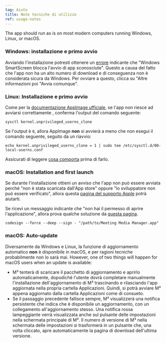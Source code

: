 ```yaml
---
tag: Aiuto
title: Note tecniche di utilizzo
ref: usage-notes
---
```


The app should run as is on most modern computers running Windows, Linux, or macOS.

### Windows: installazione e primo avvio

Avviando l'installazione potresti ottenere un [errore](assets/img/other/win-smartscreen.png) indicante che "Windows SmartScreen blocca l'avvio di app sconosciute". Questo a causa del fatto che l'app non ha un alto numero di download e di conseguenza non è considerata sicura da Windows. Per ovviare a questo, clicca su "Altre informazioni poi "Avvia comunque".

### Linux: Installazione e primo avvio

Come per la [documentazione AppImage ufficiale](https://docs.appimage.org/user-guide/troubleshooting/electron-sandboxing.html), se l'app non riesce ad avviarsi correttamente , conferma l'output del comando seguente:

`sysctl kernel.unprivileged_userns_clone`

Se l'output è `0`, allora AppImage **non** si avvierà a meno che non esegui il comando seguente, seguito da un riavvio:

`echo kernel.unprivileged_userns_clone = 1 | sudo tee /etc/sysctl.d/00-local-userns.conf`

Assicurati di leggere [cosa comporta](https://lwn.net/Articles/673597/) prima di farlo.

### macOS: Installation and first launch

Se durante l'installazione ottieni un avviso che l'app non può essere avviata perché "non è stata scaricata dall'App store" oppure "lo sviluppatore non può essere verificato", allora questa [pagina del supporto Apple](https://support.apple.com/en-ca/HT202491) potrà aiutarti.

Se ricevi un messaggio indicante che "non hai il permesso di aprire l'applicazione", allora prova qualche soluzione da [questa pagina](https://stackoverflow.com/questions/64842819/cant-run-app-because-of-permission-in-big-sur/64895860).

`codesign --force --deep --sign - "/path/to/Meeting Media Manager.app"`

### macOS: Auto-update

Diversamente da Windows e Linux, la funzione di aggiornamento automatico **non** è disponibile in macOS, e per ragioni tecniche probabilmente non lo sarà mai. However, one of two things will happen for macOS users when an update is available:

- M³ tenterà di scaricare il pacchetto di aggiornamento e aprirlo automaticamente, dopodiché l'utente dovrà completare manualmente l'installazione dell'aggiornamento di M³ trascinando e rilasciando l'app aggiornata nella propria cartella Applicazioni. Quindi, si potrà avviare M³ appena aggiornato dalla cartella Applicazioni come di consueto.
- Se il passaggio precedente fallisce sempre, M³ visualizzerà una notifica persistente che indica che è disponibile un aggiornamento, con un collegamento all'aggiornamento stesso. Una notifica rossa lampeggiante verrà visualizzata anche sul pulsante delle impostazioni nella schermata principale di M³. Il numero di versione di M³ nella schermata delle impostazioni si trasformerà in un pulsante che, una volta cliccato, apre automaticamente la pagina di download dell'ultima versione.
